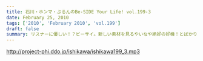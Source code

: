 ```yaml
---
title: 石川・ホンマ・ぶるんのBe-SIDE Your Life! vol.199-3
date: February 25, 2010
tags: ['2010', 'February 2010', 'vol.199']
draft: false
summary: リスナーに優しい！？ビーサイ。新しい素材を見るやいなや絶好の好機！とばかりにののしり、陥れる・・・スタジオ見学も命がけなのです。NAMAE
---
```


http://project-phi.ddo.jp/ishikawa/ishikawa199_3.mp3
